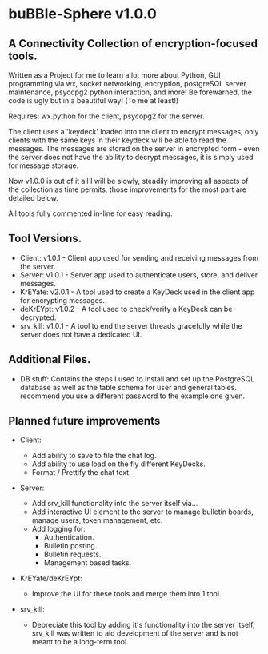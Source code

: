 buBBle-Sphere v1.0.0
====================

A Connectivity Collection of encryption-focused tools.
------------------------------------------------------

Written as a Project for me to learn a lot more about Python, GUI programming via wx, socket networking, encryption, postgreSQL server maintenance, psycopg2 python interaction, and more! Be forewarned, the code is ugly but in a beautiful way! (To me at least!)

Requires: wx.python for the client, psycopg2 for the server.

The client uses a 'keydeck' loaded into the client to encrypt messages, only clients with the same keys in their keydeck will be able to read the messages.
The messages are stored on the server in encrypted form - even the server does not have the ability to decrypt messages, it is simply used for message storage.

Now v1.0.0 is out of it all I will be slowly, steadily improving all aspects of the collection as time permits, those improvements for the most part are detailed below.

All tools fully commented in-line for easy reading.

Tool Versions.
--------------
- Client:   v1.0.1 - Client app used for sending and receiving messages from the server.
- Server:   v1.0.1 - Server app used to authenticate users, store, and deliver messages.
- KrEYate:  v2.0.1 - A tool used to create a KeyDeck used in the client app for encrypting messages.
- deKrEYpt: v1.0.2 - A tool used to check/verify a KeyDeck can be decrypted.
- srv_kill: v1.0.1 - A tool to end the server threads gracefully while the server does not have a dedicated UI.

Additional Files.
-----------------
- DB stuff: Contains the steps I used to install and set up the PostgreSQL database as well as the table schema for user and general tables. recommend you use a different password to the example one given.

Planned future improvements
---------------------------

* Client:
  * Add ability to save to file the chat log.
  * Add ability to use load on the fly different KeyDecks.
  * Format / Prettify the chat text.

* Server:
  * Add srv_kill functionality into the server itself via...
  * Add interactive UI element to the server to manage bulletin boards, manage users, token management, etc.
  * Add logging for:
    * Authentication.
    * Bulletin posting.
    * Bulletin requests.
    * Management based tasks.

* KrEYate/deKrEYpt:
  * Improve the UI for these tools and merge them into 1 tool.

* srv_kill:
  * Depreciate this tool by adding it's functionality into the server itself, srv_kill was written to aid development of the server and is not meant to be a long-term tool.
